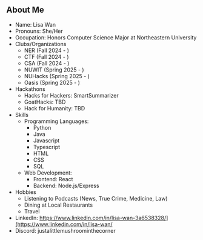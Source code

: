 ## About Me

<!--
**justalittlemushroom/justalittlemushroom** is a ✨ _special_ ✨ repository because its `README.md` (this file) appears on your GitHub profile.

Here are some ideas to get you started:

- 🔭 I’m currently working on ...
- 🌱 I’m currently learning ...
- 👯 I’m looking to collaborate on ...
- 🤔 I’m looking for help with ...
- 💬 Ask me about ...
- 📫 How to reach me: ...
- 😄 Pronouns: ...
- ⚡ Fun fact: ...
-->
 - Name: Lisa Wan
 - Pronouns: She/Her
 - Occupation: Honors Computer Science Major at Northeastern University
 - Clubs/Organizations
     - NER (Fall 2024 - )
     - CTF (Fall 2024 - )
     - CSA (Fall 2024 - )
     - NUWIT (Spring 2025 - )
     - NUHacks (Spring 2025 - )
     - Oasis (Spring 2025 - )
 - Hackathons
    - Hacks for Hackers: SmartSummarizer
    - GoatHacks: TBD
    - Hack for Humanity: TBD
 - Skills
    - Programming Languages:
       - Python
       - Java
       - Javascript
       - Typescript
       - HTML
       - CSS
       - SQL
    - Web Development:
       - Frontend: React
       - Backend: Node.js/Express
 - Hobbies
    - Listening to Podcasts (News, True Crime, Medicine, Law)
    - Dining at Local Restaurants
    - Travel
 - LinkedIn: https://www.linkedin.com/in/lisa-wan-3a6538328/](https://www.linkedin.com/in/lisa-wan/
 - Discord: justalittlemushroominthecorner
